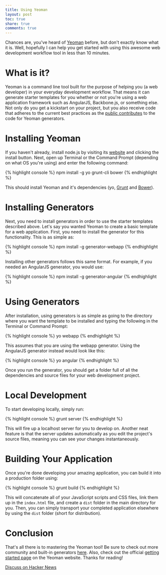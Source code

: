 ```yaml
---
title: Using Yeoman
layout: post
toc: true
share: true
comments: true
---
```


Chances are, you've heard of [Yeoman](http://yeoman.io/) before, but don't exactly know what it is. Well, hopefully I can help you get started with using this awesome web development workflow tool in less than 10 minutes.

# What is it?

Yeoman is a command line tool built for the purpose of helping you (a web developer) in your everyday development workflow. That means it can generate starter templates for you whether or not you're using a web application framework such as AngularJS, Backbone.js, or something else. Not only do you get a kickstart on your project, but you also receive code that adheres to the current best practices as the [public contributes](http://yeoman.io/community-generators.html) to the code for Yeoman generators.

# Installing Yeoman

If you haven't already, install node.js by visiting its [website](http://nodejs.org/) and clicking the install button. Next, open up Terminal or the Command Prompt (depending on what OS you're using) and enter the following command:

{% highlight console %}
npm install -g yo grunt-cli bower
{% endhighlight %}

This should install Yeoman and it's dependencies (yo, [Grunt](http://gruntjs.com/) and [Bower](http://bower.io/)).

# Installing Generators

Next, you need to install generators in order to use the starter templates described above. Let's say you wanted Yeoman to create a basic template for a web application. First, you need to install the generator for this functionality. This is as simple as:

{% highlight console %}
npm install -g generator-webapp
{% endhighlight %}

Installing other generators follows this same format. For example, if you needed an AngularJS generator, you would use:

{% highlight console %}
npm install -g generator-angular
{% endhighlight %}

# Using Generators

After installation, using generators is as simple as going to the directory where you want the template to be installed and typing the following in the Terminal or Command Prompt:

{% highlight console %}
yo webapp
{% endhighlight %}

This assumes that you are using the webapp generator. Using the AngularJS generator instead would look like this:

{% highlight console %}
yo angular
{% endhighlight %}

Once you run the generator, you should get a folder full of all the dependencies and source files for your web development project.

# Local Development

To start developing locally, simply run:

{% highlight console %}
grunt server
{% endhighlight %}

This will fire up a localhost server for you to develop on. Another neat feature is that the server updates automatically as you edit the project's source files, meaning you can see your changes instantaneously.

# Building Your Application

Once you're done developing your amazing application, you can build it into a production folder using:

{% highlight console %}
grunt build
{% endhighlight %}

This will concatenate all of your JavaScript scripts and CSS files, link them up in the `index.html` file, and create a `dist` folder in the main directory for you. Then, you can simply transport your completed application elsewhere by using the `dist` folder (short for distribution).

# Conclusion

That's all there is to mastering the Yeoman tool! Be sure to check out more community and built-in generators [here](http://yeoman.io/community-generators.html). Also, check out the official [getting started page](http://yeoman.io/gettingstarted.html) on the Yeoman website. Thanks for reading!

<a href="https://news.ycombinator.com/item?id=6151904" class="button">Discuss on Hacker News</a>